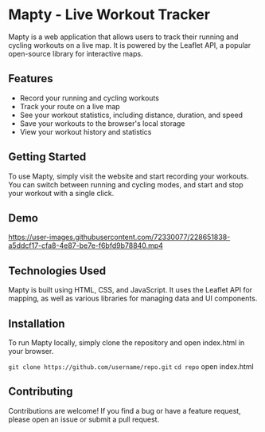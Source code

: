 # Mapty - Live Workout Tracker
Mapty is a web application that allows users to track their running and cycling workouts on a live map. It is powered by the Leaflet API, a popular open-source library for interactive maps.

## Features
- Record your running and cycling workouts
- Track your route on a live map
- See your workout statistics, including distance, duration, and speed
- Save your workouts to the browser's local storage
- View your workout history and statistics

## Getting Started
To use Mapty, simply visit the website and start recording your workouts. You can switch between running and cycling modes, and start and stop your workout with a single click.

## Demo
https://user-images.githubusercontent.com/72330077/228651838-a5ddcf17-cfa8-4e87-be7e-f6bfd9b78840.mp4


## Technologies Used
Mapty is built using HTML, CSS, and JavaScript. It uses the Leaflet API for mapping, as well as various libraries for managing data and UI components.

## Installation
To run Mapty locally, simply clone the repository and open index.html in your browser.

`git clone https://github.com/username/repo.git`
`cd repo`
open index.html

## Contributing
Contributions are welcome! If you find a bug or have a feature request, please open an issue or submit a pull request.




